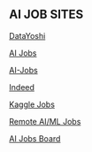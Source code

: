 <!DOCTYPE html>
<html>
<body>
<ol> 
<h2> AI JOB SITES </h2>

<p><a href="https://www.datayoshi.com/">DataYoshi</a></p>
<p><a href="https://aijobs.com/">AI Jobs</a></p>
<p><a href="https://ai-jobs.net/">AI-Jobs</a></p>
<p><a href="https://www.indeed.com/q-Artificial-Intelligence-jobs.html">Indeed</a></p>
<p><a href="https://www.kaggle.com/jobs">Kaggle Jobs</a></p>
<p><a href="https://www.remoteaijobs.com/">Remote AI/ML Jobs</a></p>
<p><a href="https://aijobsboard.com/">AI Jobs Board</a></p>
</ol> 

</body>
</html>
